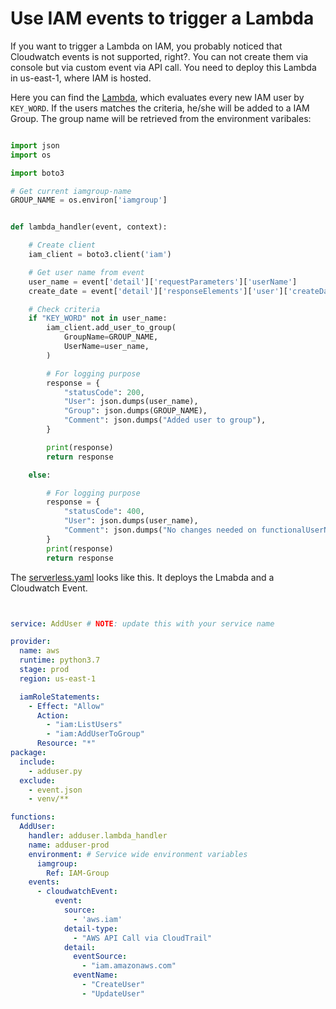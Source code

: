 # Use IAM events to trigger a Lambda

If you want to trigger a Lambda on IAM, you probably noticed that Cloudwatch events is not supported, right?. You can not create them via console but via custom event via API call. You need to deploy this Lambda in us-east-1, where IAM is hosted.

Here you can find the [Lambda](https://github.com/Zirkonium88/AWS/tree/master/Lambda/AddUser/handler.py), which evaluates every new IAM user by `KEY_WORD`. If the users matches the criteria, he/she will be added to a IAM Group. The group name will be retrieved from the environment varibales:

```python

import json
import os

import boto3

# Get current iamgroup-name
GROUP_NAME = os.environ['iamgroup']


def lambda_handler(event, context):

    # Create client
    iam_client = boto3.client('iam')

    # Get user name from event
    user_name = event['detail']['requestParameters']['userName']
    create_date = event['detail']['responseElements']['user']['createDate']

    # Check criteria
    if "KEY_WORD" not in user_name:
        iam_client.add_user_to_group(
            GroupName=GROUP_NAME,
            UserName=user_name,
        )

        # For logging purpose
        response = {
            "statusCode": 200,
            "User": json.dumps(user_name),
            "Group": json.dumps(GROUP_NAME),
            "Comment": json.dumps("Added user to group"),
        }

        print(response)
        return response

    else:

        # For logging purpose
        response = {
            "statusCode": 400,
            "User": json.dumps(user_name),
            "Comment": json.dumps("No changes needed on functionalUserNasuni"),
        }
        print(response)
        return response


```


The [serverless.yaml](https://github.com/Zirkonium88/AWS/tree/master/Lambda/AddUser/serverless.yml) looks like this. It deploys the Lmabda and a Cloudwatch Event.

```yaml


service: AddUser # NOTE: update this with your service name

provider:
  name: aws
  runtime: python3.7
  stage: prod
  region: us-east-1

  iamRoleStatements:
    - Effect: "Allow"
      Action:
        - "iam:ListUsers" 
        - "iam:AddUserToGroup" 
      Resource: "*"
package:
  include:
    - adduser.py
  exclude:
    - event.json
    - venv/**

functions:
  AddUser:
    handler: adduser.lambda_handler
    name: adduser-prod
    environment: # Service wide environment variables
      iamgroup: 
        Ref: IAM-Group
    events:
      - cloudwatchEvent:
          event:
            source:
              - 'aws.iam'
            detail-type:
              - "AWS API Call via CloudTrail"
            detail: 
              eventSource: 
                - "iam.amazonaws.com"
              eventName:
                - "CreateUser"
                - "UpdateUser"

```